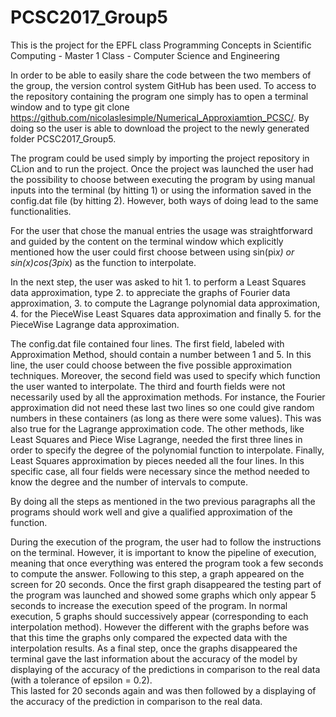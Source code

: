 # PCSC2017_Group5
This is the project for the EPFL class Programming Concepts in Scientific Computing - Master 1 Class - Computer Science and Engineering

In order to be able to easily share the code between the two members of the group, the version control system GitHub has been used. To access to the repository containing the program one simply has to open a terminal window and to type git clone https://github.com/nicolaslesimple/Numerical_Approxiamtion_PCSC/. By doing so the user is able to download the project to the newly generated folder PCSC2017\_Group5.


The program could be used simply by importing the project repository in CLion and to run the project. Once the project was launched the user had the possibility to choose between executing the program by using manual inputs into the terminal (by hitting 1) or using the information saved in the config.dat file (by hitting 2). However, both ways of doing lead to the same functionalities. 


For the user that chose the manual entries the usage was straightforward and guided by the content on the terminal window which explicitly mentioned how the user could first choose between using sin(pi*x) or sin(x)*cos(3*pi*x) as the function to interpolate. 

In the next step, the user was asked to hit 1. to perform a Least Squares data approximation, type 2. to appreciate the graphs of Fourier data approximation, 3. to compute the Lagrange polynomial data approximation, 4. for the PieceWise Least Squares data approximation and finally 5. for the PieceWise Lagrange data approximation.

The config.dat file contained four lines. The first field, labeled with Approximation Method, should contain a number between 1 and 5. In this line, the user could choose between the five possible approximation techniques. Moreover, the second field was used to specify which function the user wanted to interpolate. The third and fourth fields were not necessarily used by all the approximation methods. For instance, the Fourier approximation did not need these last two lines so one could give random numbers in these containers (as long as there were some values). This was also true for the Lagrange approximation code. The other methods, like Least Squares and Piece Wise Lagrange, needed the first three lines in order to specify the degree of the polynomial function to interpolate. Finally, Least Squares approximation by pieces needed all the four lines. In this specific case, all four fields were necessary since the method needed to know the degree and the number of intervals to compute.


By doing all the steps as mentioned in the two previous paragraphs all the programs should work well and give a qualified approximation of the function. 


During the execution of the program, the user had to follow the instructions on the terminal. However, it is important to know the pipeline of execution, meaning that once everything was entered the program took a few seconds to compute the answer. Following to this step, a graph appeared on the screen for 20 seconds. Once the first graph disappeared the testing part of the program was launched and showed some graphs which only appear 5 seconds to increase the execution speed of the program. In normal execution, 5 graphs should successively appear (corresponding to each interpolation method). However the different with the graphs before was that this time the graphs only compared the expected data with the interpolation results. As a final step, once the graphs disappeared the terminal gave the last information about the accuracy of the model by displaying of the accuracy of the predictions in comparison to the real data (with a tolerance of epsilon = 0.2).                                
This lasted for 20 seconds again and was then followed by a displaying of the accuracy of the prediction in comparison to the real data.
